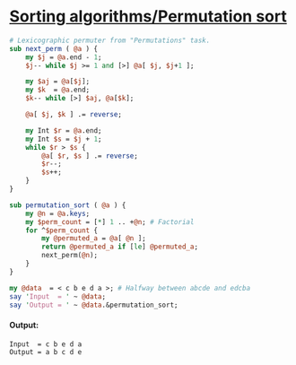 [1]: https://rosettacode.org/wiki/Sorting_algorithms/Permutation_sort

# [Sorting algorithms/Permutation sort][1]



```perl
# Lexicographic permuter from "Permutations" task.
sub next_perm ( @a ) {
    my $j = @a.end - 1;
    $j-- while $j >= 1 and [>] @a[ $j, $j+1 ];

    my $aj = @a[$j];
    my $k  = @a.end;
    $k-- while [>] $aj, @a[$k];

    @a[ $j, $k ] .= reverse;

    my Int $r = @a.end;
    my Int $s = $j + 1;
    while $r > $s {
        @a[ $r, $s ] .= reverse;
        $r--;
        $s++;
    }
}

sub permutation_sort ( @a ) {
    my @n = @a.keys;
    my $perm_count = [*] 1 .. +@n; # Factorial
    for ^$perm_count {
        my @permuted_a = @a[ @n ];
        return @permuted_a if [le] @permuted_a;
        next_perm(@n);
    }
}

my @data  = < c b e d a >; # Halfway between abcde and edcba
say 'Input  = ' ~ @data;
say 'Output = ' ~ @data.&permutation_sort;
```

#### Output:
```
Input  = c b e d a
Output = a b c d e
```
